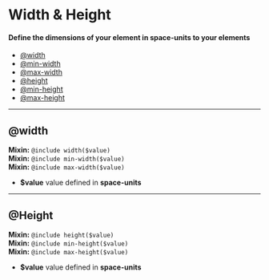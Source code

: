 # Width & Height
#### Define the dimensions of your element in space-units to your elements

- [@width](#width)
- [@min-width](#width)
- [@max-width](#width)
- [@height](#height)
- [@min-height](#height)
- [@max-height](#height)

---
## @width
**Mixin:** `@include width($value)`<br>
**Mixin:** `@include min-width($value)`<br>
**Mixin:** `@include max-width($value)`<br>

- **$value** value defined in **space-units**

---
## @Height
**Mixin:** `@include height($value)` <br>
**Mixin:** `@include min-height($value)`<br>
**Mixin:** `@include max-height($value)`<br>

- **$value** value defined in **space-units**

